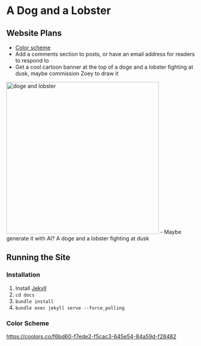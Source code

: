 # A Dog and a Lobster

## Website Plans
- [Color scheme](https://coolors.co/0d1b1e-7798ab-c3dbc5-e8dcb9-f2cee6)
- Add a comments section to posts, or have an email address for readers to respond to
- Get a cool cartoon banner at the top of a doge and a lobster fighting at dusk, maybe commission Zoey to draw it
<img src="https://i.ytimg.com/vi/zHrcg16PbJ8/maxresdefault.jpg" alt="doge and lobster" width="400"/>
    - Maybe generate it with AI? A doge and a lobster fighting at dusk


## Running the Site
### Installation
1. Install [Jekyll](https://jekyllrb.com/docs/installation/windows/)
2. `cd docs`
3. `bundle install`
4. `bundle exec jekyll serve --force_polling`

### Color Scheme
https://coolors.co/f6bd60-f7ede2-f5cac3-645e54-84a59d-f28482
